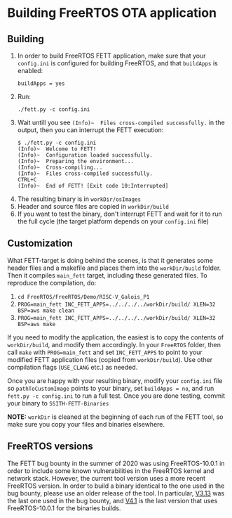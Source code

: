 # Building FreeRTOS OTA application

## Building
1. In order to build FreeRTOS FETT application, make sure that your `config.ini` is configured for building FreeRTOS, and that `buildApps` is enabled:
    ```
    buildApps = yes
    ```
2. Run:
    ```
    ./fett.py -c config.ini
    ```
3. Wait untill you see `(Info)~  Files cross-compiled successfully.` in the output, then you can interrupt the FETT execution:
    ```
    $ ./fett.py -c config.ini 
    (Info)~  Welcome to FETT!
    (Info)~  Configuration loaded successfully.
    (Info)~  Preparing the environment...
    (Info)~  Cross-compiling...
    (Info)~  Files cross-compiled successfully.
    CTRL+C
    (Info)~  End of FETT! [Exit code 10:Interrupted]
    ```
4. The resulting binary is in `workDir/osImages`
5. Header and source files are copied in `workDir/build`
5. If you want to test the binary, don't interrupt FETT and wait for it to run the full cycle (the target platform depends on your `config.ini` file)

## Customization

What FETT-target is doing behind the scenes, is that it generates some header files and a makefile and places them into the `workDir/build` folder.
Then it compiles `main_fett` target, including these generated files. To reproduce the compilation, do:

1. `cd FreeRTOS/FreeRTOS/Demo/RISC-V_Galois_P1`
2. `PROG=main_fett INC_FETT_APPS=../../../../workDir/build/ XLEN=32 BSP=aws make clean`
3. `PROG=main_fett INC_FETT_APPS=../../../../workDir/build/ XLEN=32 BSP=aws make`

If you need to modify the application, the easiest is to copy the contents of `workDir/build`, and modify them accordingly. In your `FreeRTOS` folder, then call `make` with `PROG=main_fett` and set `INC_FETT_APPS` to point to your modified FETT application files (copied from `workDir/build`).
Use other compilation flags (`USE_CLANG` etc.) as needed.

Once you are happy with your resulting binary, modify your `config.ini` file so `pathToCustomImage` points to your binary, set `buildApps = no`, and run `fett.py -c config.ini` to run a full test. Once you are done testing, commit your binary to `SSITH-FETT-Binaries`

**NOTE:** `workDir` is cleaned at the beginning of each run of the FETT tool, so make sure you copy your files and binaries elsewhere. 

## FreeRTOS versions

The FETT bug bounty in the summer of 2020 was using FreeRTOS-10.0.1 in order to include some known vulnerabilities in the FreeRTOS kernel and network stack. However, the current tool version uses a more recent FreeRTOS version. In order to build a binary identical to the one used in the bug bounty, please use an older release of the tool. In particular, [V3.13](https://github.com/DARPA-SSITH-Demonstrators/SSITH-FETT-Target/releases/tag/v3.13-ami-0c7a133b9c07d8682) was the last one used in the bug bounty, and [V4.1](https://github.com/DARPA-SSITH-Demonstrators/SSITH-FETT-Target/releases/tag/v4.1-ami-01da26a5a7972c4b8) is the last version that uses FreeRTOS-10.0.1 for the binaries builds.